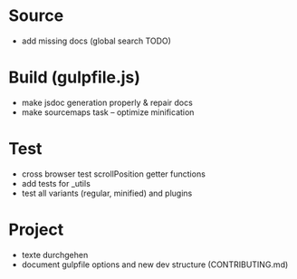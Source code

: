 # Source
 - add missing docs (global search TODO)

# Build (gulpfile.js)
 - make jsdoc generation properly & repair docs
 - make sourcemaps task
 – optimize minification

# Test
 - cross browser test scrollPosition getter functions
 - add tests for _utils
 - test all variants (regular, minified) and plugins

# Project
 - texte durchgehen
 - document gulpfile options and new dev structure (CONTRIBUTING.md)